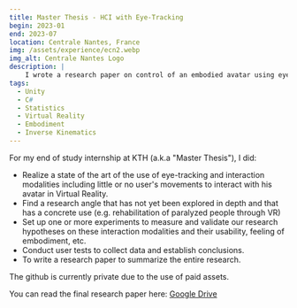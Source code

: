 ```yaml
---
title: Master Thesis - HCI with Eye-Tracking
begin: 2023-01
end: 2023-07
location: Centrale Nantes, France
img: /assets/experience/ecn2.webp
img_alt: Centrale Nantes Logo
description: |
    I wrote a research paper on control of an embodied avatar using eye-tracking.
tags:
  - Unity
  - C#
  - Statistics
  - Virtual Reality
  - Embodiment
  - Inverse Kinematics
---
```

For my end of study internship at KTH (a.k.a "Master Thesis"), I did:

- Realize a state of the art of the use of eye-tracking and interaction modalities including little or no user's movements to interact with his avatar in Virtual Reality.
- Find a research angle that has not yet been explored in depth and that has a concrete use (e.g. rehabilitation of paralyzed people through VR)
- Set up one or more experiments to measure and validate our research hypotheses on these interaction modalities and their usability, feeling of embodiment, etc.
- Conduct user tests to collect data and establish conclusions.
- To write a research paper to summarize the entire research.

The github is currently private due to the use of paid assets.

You can read the final research paper here: [Google Drive](https://drive.google.com/file/d/13Plkn6p-8saa7tXAuHQdF15Tt3AUpsk7/view?usp=sharing)
